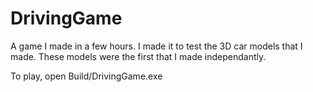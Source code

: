 # DrivingGame

A game I made in a few hours. I made it to test the 3D car models that I made. These models were the first that I made independantly.


To play, open Build/DrivingGame.exe

